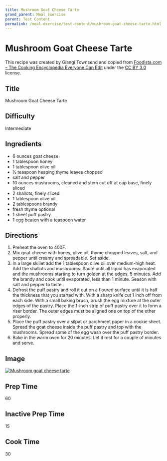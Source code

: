 ```yaml
---
title: Mushroom Goat Cheese Tarte
grand_parent: Meal Exercise
parent: Test Content
permalink: /meal-exercise/test-content/mushroom-goat-cheese-tarte.html
---
```


# Mushroom Goat Cheese Tarte

This recipe was created by Giangi Townsend and copied from [Foodista.com – The Cooking Encyclopedia Everyone Can Edit](https://www.foodista.com/recipe/P5DWMCMV/mushroom-goat-cheese-tarte) under the [CC BY 3.0](https://creativecommons.org/licenses/by/3.0/) license.

## Title
Mushroom Goat Cheese Tarte

## Difficulty
Intermediate

## Ingredients
- 6 ounces goat cheese
- 1 tablespoon honey
- 1 tablespoon olive oil
- ½ teaspoon heaping thyme leaves chopped
- salt and pepper
- 10 ounces mushrooms, cleaned and stem cut off at cap base, finely sliced
- 2 shallots, finely sliced
- 1 tablespoon olive oil
- 2 tablespoons brandy
- fresh thyme optional
- 1 sheet puff pastry
- 1 egg beaten with a teaspoon water

## Directions
1. Preheat the oven to 400F.
2. Mix goat cheese with honey, olive oil, thyme chopped leaves, salt, and pepper until creamy and spreadable. Set aside.
3. In a large skillet add the 1 tablespoon olive oil over medium-high heat. Add the shallots and mushrooms. Sauté until all liquid has evaporated and the mushrooms starting to turn golden at the edges, 5 minutes. Add the brandy and cook until evaporated, less than 1 minute. Season with salt and pepper to taste.
4. Defrost the puff pastry and roll it out on a floured surface until it is half the thickness that you started with. With a sharp knife cut 1 inch off from each side. With a small baking brush, brush the egg mixture at the outer edges of the pastry. Place the 1-inch strip of puff pastry over it to form a riser border. The outer edges must be aligned one on top of the other properly.
5. Place the puff pastry over a silpat or parchment paper in a cookie sheet. Spread the goat cheese inside the puff pastry and top with the mushrooms. Spread some of the egg wash over the puff pastry border.
6. Bake in the warm oven for 20 minutes. Let it rest for a couple of minutes and serve.

## Image
[![Mushroom goat cheese tarte]({{site.baseurl}}/assets/images/meal-exercise-test-content/mushroom-tarte.jpeg)]({{site.baseurl}}/assets/images/meal-exercise-test-content/mushroom-tarte.jpeg)

## Prep Time
60

## Inactive Prep Time
15

## Cook Time
30

